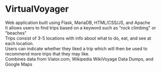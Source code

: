 # VirtualVoyager
  Web application built using Flask, MariaDB, HTML/CSS/JS, and Apache <br>
  It allows users to find trips based on a keyword such as "rock climbing" or "beaches" <br>
  Trips consist of 3-5 locations with info about what to do, eat, and see at each location. <br>
  Users can indicate whether they liked a trip which will then be used to recommend more trips that they may like. <br>
  Combines data from Viator.com, Wikipedia WikiVoyage Data Dumps, and Google Maps
  
